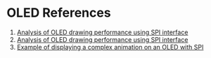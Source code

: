 # OLED References

1. [Analysis of OLED drawing performance using SPI interface](http://merkles.com/MediaWiki/index.php?title=SSD1306_128x64_I2C_OLED_Display)
2. [Analysis of OLED drawing performance using SPI interface](http://merkles.com/MediaWiki/index.php?title=SSD1306_128x64_SPI_OLED_Display)
3. [Example of displaying a complex animation on an OLED with SPI](https://github.com/KonradStuewe/BadApple-ESP8266)